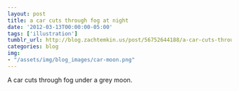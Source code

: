 ```yaml
---
layout: post
title: a car cuts through fog at night
date: '2012-03-13T00:00:00-05:00'
tags: ['illustration']
tumblr_url: http://blog.zachtemkin.us/post/56752644188/a-car-cuts-through-fog-under-a-grey-moon
categories: blog
img:
- "/assets/img/blog_images/car-moon.png" 
---
```

A car cuts through fog under a grey moon.
